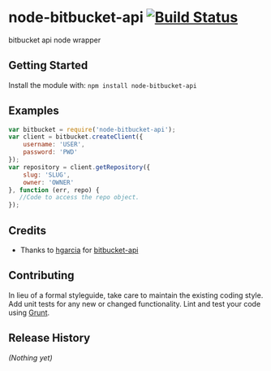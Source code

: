 # node-bitbucket-api [![Build Status](https://secure.travis-ci.org/mrzmyr/node-bitbucket-api.png?branch=master)](http://travis-ci.org/mrzmyr/node-bitbucket-api)

bitbucket api node wrapper

## Getting Started
Install the module with: `npm install node-bitbucket-api`

## Examples

```javascript
var bitbucket = require('node-bitbucket-api');
var client = bitbucket.createClient({
    username: 'USER',
    password: 'PWD'
});
var repository = client.getRepository({
	slug: 'SLUG',
	owner: 'OWNER'
}, function (err, repo) {
   //Code to access the repo object.
});
```
## Credits

- Thanks to [hgarcia](https://npmjs.org/~hgarcia) for [bitbucket-api](https://npmjs.org/package/bitbucket-api)

## Contributing
In lieu of a formal styleguide, take care to maintain the existing coding style. Add unit tests for any new or changed functionality. Lint and test your code using [Grunt](http://gruntjs.com/).

## Release History
_(Nothing yet)_

